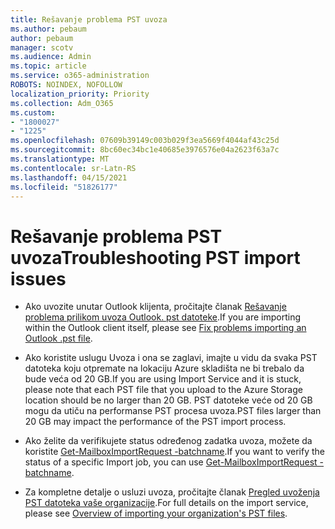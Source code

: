 ```yaml
---
title: Rešavanje problema PST uvoza
ms.author: pebaum
author: pebaum
manager: scotv
ms.audience: Admin
ms.topic: article
ms.service: o365-administration
ROBOTS: NOINDEX, NOFOLLOW
localization_priority: Priority
ms.collection: Adm_O365
ms.custom:
- "1800027"
- "1225"
ms.openlocfilehash: 07609b39149c003b029f3ea5669f4044af43c25d
ms.sourcegitcommit: 8bc60ec34bc1e40685e3976576e04a2623f63a7c
ms.translationtype: MT
ms.contentlocale: sr-Latn-RS
ms.lasthandoff: 04/15/2021
ms.locfileid: "51826177"
---
```

# <a name="troubleshooting-pst-import-issues"></a><span data-ttu-id="8ce43-102">Rešavanje problema PST uvoza</span><span class="sxs-lookup"><span data-stu-id="8ce43-102">Troubleshooting PST import issues</span></span>

- <span data-ttu-id="8ce43-103">Ako uvozite unutar Outlook klijenta, pročitajte članak [Rešavanje problema prilikom uvoza Outlook. pst datoteke](https://support.office.com/article/Fix-problems-importing-an-Outlook-pst-file-2d2e50dc-5c36-4ab2-ab50-f1be733b3d6e).</span><span class="sxs-lookup"><span data-stu-id="8ce43-103">If you are importing within the Outlook client itself, please see [Fix problems importing an Outlook .pst file](https://support.office.com/article/Fix-problems-importing-an-Outlook-pst-file-2d2e50dc-5c36-4ab2-ab50-f1be733b3d6e).</span></span>

- <span data-ttu-id="8ce43-104">Ako koristite uslugu Uvoza i ona se zaglavi, imajte u vidu da svaka PST datoteka koju otpremate na lokaciju Azure skladišta ne bi trebalo da bude veća od 20 GB.</span><span class="sxs-lookup"><span data-stu-id="8ce43-104">If you are using Import Service and it is stuck, please note that each PST file that you upload to the Azure Storage location should be no larger than 20 GB.</span></span> <span data-ttu-id="8ce43-105">PST datoteke veće od 20 GB mogu da utiču na performanse PST procesa uvoza.</span><span class="sxs-lookup"><span data-stu-id="8ce43-105">PST files larger than 20 GB may impact the performance of the PST import process.</span></span>

- <span data-ttu-id="8ce43-106">Ako želite da verifikujete status određenog zadatka uvoza, možete da koristite [Get-MailboxImportRequest -batchname](https://docs.microsoft.com/powershell/module/exchange/mailboxes/get-mailboximportrequest).</span><span class="sxs-lookup"><span data-stu-id="8ce43-106">If you want to verify the status of a specific Import job, you can use [Get-MailboxImportRequest -batchname](https://docs.microsoft.com/powershell/module/exchange/mailboxes/get-mailboximportrequest).</span></span>

- <span data-ttu-id="8ce43-107">Za kompletne detalje o usluzi uvoza, pročitajte članak [Pregled uvoženja PST datoteka vaše organizacije](https://docs.microsoft.com/microsoft-365/compliance/importing-pst-files-to-office-365?view=o365-worldwide).</span><span class="sxs-lookup"><span data-stu-id="8ce43-107">For full details on the import service, please see [Overview of importing your organization's PST files](https://docs.microsoft.com/microsoft-365/compliance/importing-pst-files-to-office-365?view=o365-worldwide).</span></span>
